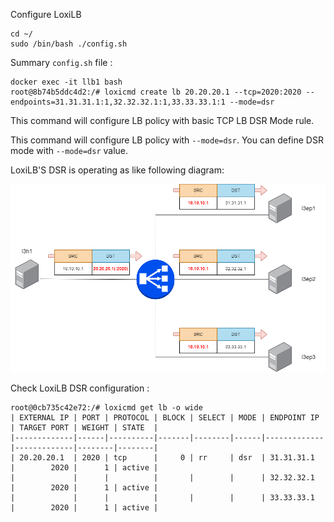 
Configure LoxiLB

```
cd ~/
sudo /bin/bash ./config.sh
```

Summary `config.sh` file :
```
docker exec -it llb1 bash
root@8b74b5ddc4d2:/# loxicmd create lb 20.20.20.1 --tcp=2020:2020 --endpoints=31.31.31.1:1,32.32.32.1:1,33.33.33.1:1 --mode=dsr
```

This command will configure LB policy with basic TCP LB DSR Mode rule. 

This command will configure LB policy with `--mode=dsr`. You can define DSR mode with `--mode=dsr` value.

LoxiLB'S DSR is operating as like following diagram:

![configuration](./assets/configuration.png)


Check LoxiLB DSR configuration :
```
root@0cb735c42e72:/# loxicmd get lb -o wide
| EXTERNAL IP | PORT | PROTOCOL | BLOCK | SELECT | MODE | ENDPOINT IP | TARGET PORT | WEIGHT | STATE  |
|-------------|------|----------|-------|--------|------|-------------|-------------|--------|--------|
| 20.20.20.1  | 2020 | tcp      |     0 | rr     | dsr  | 31.31.31.1  |        2020 |      1 | active |
|             |      |          |       |        |      | 32.32.32.1  |        2020 |      1 | active |
|             |      |          |       |        |      | 33.33.33.1  |        2020 |      1 | active |
```


